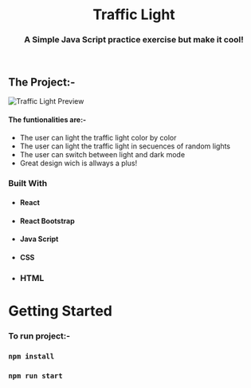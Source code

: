 <!-- PROJECT LOGO -->
<p align="center">

  <h1 align="center">Traffic Light</h1>

  <h3 align="center">
   A Simple Java Script practice exercise but make it cool!
  </h3>
 <br />
 

</p>

<!-- ABOUT THE PROJECT -->

## The Project:-
![Traffic Light Preview](https://res.cloudinary.com/dtr9ffwyc/image/upload/v1737542582/traffic-light-preview_yiisc3.png)


#### The funtionalities are:-

- The user can light the traffic light color by color
- The user can light the traffic light in secuences of random lights
- The user can switch between light and dark mode
- Great design wich is allways a plus!

### Built With

- #### React
- #### React Bootstrap
- #### Java Script
- #### CSS
- ### HTML

<!-- GETTING STARTED -->

# Getting Started

### To run project:-

### `npm install`

### `npm run start`
